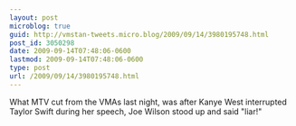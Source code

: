 ```yaml
---
layout: post
microblog: true
guid: http://vmstan-tweets.micro.blog/2009/09/14/3980195748.html
post_id: 3050298
date: 2009-09-14T07:48:06-0600
lastmod: 2009-09-14T07:48:06-0600
type: post
url: /2009/09/14/3980195748.html
---
```

What MTV cut from the VMAs last night, was after Kanye West interrupted Taylor Swift during her speech, Joe Wilson stood up and said "liar!"
